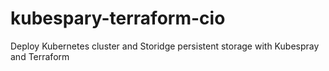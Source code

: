 # kubespary-terraform-cio
Deploy Kubernetes cluster and Storidge persistent storage with Kubespray and Terraform
